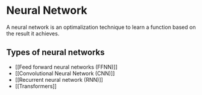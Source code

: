 # Neural Network

A neural network is an optimalization technique to learn a function based on the result it achieves. 

## Types of neural networks 

- [[Feed forward neural networks (FFNN)]]
- [[Convolutional Neural Network (CNN)]]
- [[Recurrent neural network (RNN)]]
- [[Transformers]]

